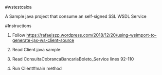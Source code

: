 #wstestcaixa

A Sample java project that consume an self-signed SSL WSDL Service


#Instructions

1. Follow https://rafaelszp.wordpress.com/2018/12/20/using-wsimport-to-generate-jax-ws-client-source

2. Read Client.java sample

3. Read ConsultaCobrancaBancariaBoleto_Service lines 92-110

4. Run Client#main method 
